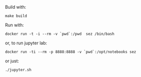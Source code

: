 
Build with:

    make build

Run with: 

    docker run -t -i --rm -v `pwd`:/pwd  sez /bin/bash
    
or, to run jupyter lab:

    docker run -ti --rm -p 8888:8888 -v `pwd`:/opt/notebooks sez
    
or just: 

    ./jupyter.sh